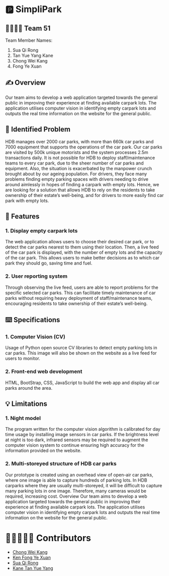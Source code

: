 # :parking: SimpliPark 

## :family_man_woman_boy_boy: Team 51 
Team Member Names:
1. Sua Qi Rong
2. Tan Yue Yang Kane
3. Chong Wei Kang
4. Fong Ye Xuan

## :writing_hand: Overview
Our team aims to develop a web application targeted towards the general public in improving their experience at finding available carpark lots. The application utilises computer vision in identifying empty carpark lots and outputs the real time information on the website for the general public.

## 🔎 Identified Problem
HDB manages over 2000 car parks, with more than 660k car parks and 7000 equipment that supports the operations of the car park. Our car parks are visited by 500k unique motorists and the system processes 2.5m transactions daily. It is not possible for HDB to deploy staff/maintenance teams to every car park, due to the sheer number of car parks and equipment. Also, the situation is exacerbated by the manpower crunch brought about by our ageing population. 
For drivers, they face many problems finding empty parking spaces with drivers needing to drive around aimlessly in hopes of finding a carpark with empty lots.
Hence, we are looking for a solution that allows HDB to rely on the residents to take ownership of their estate’s well-being, and for drivers to more easily find car park with empty lots.

## 🚀 Features
### 1. Display empty carpark lots
The web application allows users to choose their desired car park, or to detect the car parks nearest to them using their location. Then, a live feed of the car park is displayed, with the number of empty lots and the capacity of the car park. This allows users to make better decisions as to which car park they should go, saving time and fuel.
### 2. User reporting system
Through observing the live feed, users are able to report problems for the specific selected car parks. This can facilitate timely maintenance of car parks without requiring heavy deployment of staff/maintenance teams, encouraging residents to take ownership of their estate’s well-being.

## :keyboard: Specifications
### 1. Computer Vision (CV)
Usage of Python open source CV libraries to detect empty parking lots in car parks. This image will also be shown on the website as a live feed for users to monitor.

### 2. Front-end web development
HTML, BootStrap, CSS, JavaScript to build the web app and display all car parks around the area.

## 💡 Limitations
### 1. Night model
The program written for the computer vision algorithm is calibrated for day time usage by installing image sensors in car parks. If the brightness level at night is too dark, infrared sensors may be required to augment the computer vision system to continue ensuring high accuracy for the information provided on the website.
### 2. Multi-storeyed structure of HDB car parks
Our prototype is created using an overhead view of open-air car parks, where one image is able to capture hundreds of parking lots. In HDB carparks where they are usually multi-storeyed, it will be difficult to capture many parking lots in one image. Therefore, many cameras would be required, increasing cost. Overview
Our team aims to develop a web application targeted towards the general public in improving their experience at finding available carpark lots. The application utilises computer vision in identifying empty carpark lots and outputs the real time information on the website for the general public.

# 🧑🏽‍🤝‍🧑🏽 Contributors
* [Chong Wei Kang](https://github.com/weikangg)
* [Ken Fong Ye Xuan](https://github.com/kenfyxx)
* [Sua Qi Rong](https://github.com/Soqoro)
* [Kane Tan Yue Yang](https://github.com/kanetan4)
